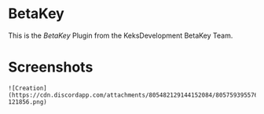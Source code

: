 # BetaKey
  This is the *BetaKey* Plugin from the KeksDevelopment BetaKey Team.

  # Screenshots
    ![Creation](https://cdn.discordapp.com/attachments/805482129144152084/805759395576545280/Screenshot_20210201-121856.png)
